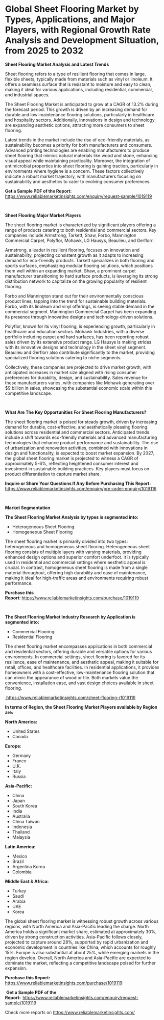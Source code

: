 <p><h1>Global Sheet Flooring Market by Types, Applications, and Major Players, with Regional Growth Rate Analysis and Development Situation, from 2025 to 2032</h1></p><p><strong>Sheet Flooring Market Analysis and Latest Trends</strong></p>
<p><p>Sheet flooring refers to a type of resilient flooring that comes in large, flexible sheets, typically made from materials such as vinyl or linoleum. It offers a seamless surface that is resistant to moisture and easy to clean, making it ideal for various applications, including residential, commercial, and industrial spaces. </p><p>The Sheet Flooring Market is anticipated to grow at a CAGR of 13.2% during the forecast period. This growth is driven by an increasing demand for durable and low-maintenance flooring solutions, particularly in healthcare and hospitality sectors. Additionally, innovations in design and technology are expanding aesthetic options, attracting more consumers to sheet flooring. </p><p>Latest trends in the market include the rise of eco-friendly materials, as sustainability becomes a priority for both manufacturers and consumers. Advanced printing technologies are enabling manufacturers to produce sheet flooring that mimics natural materials like wood and stone, enhancing visual appeal while maintaining practicality. Moreover, the integration of antimicrobial properties into sheet flooring is gaining traction, particularly in environments where hygiene is a concern. These factors collectively indicate a robust market trajectory, with manufacturers focusing on sustainability and aesthetics to cater to evolving consumer preferences.</p></p>
<p><strong>Get a Sample PDF of the Report:&nbsp;</strong> <a href="https://www.reliablemarketinsights.com/enquiry/request-sample/1019119?utm_campaign=3493&utm_medium=2&utm_source=Github&utm_content=ia&utm_term=04042025&utm_id=sheet-flooring">https://www.reliablemarketinsights.com/enquiry/request-sample/1019119</a></p>
<p>&nbsp;</p>
<p><strong>Sheet Flooring Major Market Players</strong></p>
<p><p>The sheet flooring market is characterized by significant players offering a range of products catering to both residential and commercial sectors. Key companies include Armstrong, Tarkett, Shaw, Forbo, Mannington Commercial Carpet, Polyflor, Mohawk, LG Hausys, Beaulieu, and Gerflorr. </p><p>Armstrong, a leader in resilient flooring, focuses on innovation and sustainability, projecting consistent growth as it adapts to increasing demand for eco-friendly products. Tarkett specializes in both flooring and sports surfaces, emphasizing modular flooring solutions, which positions them well within an expanding market. Shaw, a prominent carpet manufacturer transitioning to hard surface products, is leveraging its strong distribution network to capitalize on the growing popularity of resilient flooring.</p><p>Forbo and Mannington stand out for their environmentally conscious product lines, tapping into the trend for sustainable building materials. Forbo, with its linoleum and vinyl offerings, is seeing stable demand in the commercial segment. Mannington Commercial Carpet has been expanding its presence through innovative designs and technology-driven solutions.</p><p>Polyflor, known for its vinyl flooring, is experiencing growth, particularly in healthcare and education sectors. Mohawk Industries, with a diverse portfolio including carpet and hard surfaces, has been reporting robust sales driven by its extensive product range. LG Hausys is making strides with its innovative designs and technology in the sheet vinyl segment. Beaulieu and Gerflorr also contribute significantly to the market, providing specialized flooring solutions catering to niche segments.</p><p>Collectively, these companies are projected to drive market growth, with anticipated increases in market size aligned with rising consumer preferences for durability, design, and sustainability. Sales revenue for these manufacturers varies, with companies like Mohawk generating over $9 billion in sales, showcasing the substantial economic scale within this competitive landscape.</p></p>
<p>&nbsp;</p>
<p><strong>What Are The Key Opportunities For Sheet Flooring Manufacturers?</strong></p>
<p><p>The sheet flooring market is poised for steady growth, driven by increasing demand for durable, cost-effective, and aesthetically pleasing flooring solutions across residential and commercial sectors. Anticipated trends include a shift towards eco-friendly materials and advanced manufacturing technologies that enhance product performance and sustainability. The rise of urbanization and renovation activities, combined with innovations in design and functionality, is expected to boost market expansion. By 2027, the global sheet flooring market is projected to witness a CAGR of approximately 5-6%, reflecting heightened consumer interest and investment in sustainable building practices. Key players must focus on product differentiation to capture market share.</p></p>
<p><strong>Inquire or Share Your Questions If Any Before Purchasing This Report:</strong> <a href="https://www.reliablemarketinsights.com/enquiry/pre-order-enquiry/1019119?utm_campaign=3493&utm_medium=2&utm_source=Github&utm_content=ia&utm_term=04042025&utm_id=sheet-flooring">https://www.reliablemarketinsights.com/enquiry/pre-order-enquiry/1019119</a></p>
<p>&nbsp;</p>
<p><strong>Market Segmentation</strong></p>
<p><strong>The Sheet Flooring Market Analysis by types is segmented into:</strong></p>
<p><ul><li>Heterogeneous Sheet Flooring</li><li>Homogeneous Sheet Flooring</li></ul></p>
<p><p>The sheet flooring market is primarily divided into two types: heterogeneous and homogeneous sheet flooring. Heterogeneous sheet flooring consists of multiple layers with varying materials, providing enhanced design options and superior comfort underfoot. It is typically used in residential and commercial settings where aesthetic appeal is crucial. In contrast, homogeneous sheet flooring is made from a single material throughout, offering high durability and ease of maintenance, making it ideal for high-traffic areas and environments requiring robust performance.</p></p>
<p><strong>Purchase this Report:&nbsp;</strong><a href="https://www.reliablemarketinsights.com/purchase/1019119?utm_campaign=3493&utm_medium=2&utm_source=Github&utm_content=ia&utm_term=04042025&utm_id=sheet-flooring">https://www.reliablemarketinsights.com/purchase/1019119</a></p>
<p>&nbsp;</p>
<p><strong>The Sheet Flooring Market Industry Research by Application is segmented into:</strong></p>
<p><ul><li>Commercial Flooring</li><li>Residential Flooring</li></ul></p>
<p><p>The sheet flooring market encompasses applications in both commercial and residential sectors, offering durable and versatile options for various environments. In commercial settings, sheet flooring is favored for its resilience, ease of maintenance, and aesthetic appeal, making it suitable for retail, offices, and healthcare facilities. In residential applications, it provides homeowners with a cost-effective, low-maintenance flooring solution that can mimic the appearance of wood or tile. Both markets value the convenience, installation ease, and vast design choices available in sheet flooring.</p></p>
<p><a href="https://www.reliablemarketinsights.com/sheet-flooring-r1019119?utm_campaign=3493&utm_medium=2&utm_source=Github&utm_content=ia&utm_term=04042025&utm_id=sheet-flooring">&nbsp;https://www.reliablemarketinsights.com/sheet-flooring-r1019119</a></p>
<p><strong>In terms of Region, the Sheet Flooring Market Players available by Region are:</strong></p>
<p>
    <p> <strong> North America: </strong>
        <ul>
            <li>United States</li>
            <li>Canada</li>
        </ul>
        </p> 
    <p> <strong> Europe: </strong>
        <ul>
            <li>Germany</li>
            <li>France</li>
            <li>U.K.</li>
            <li>Italy</li>
            <li>Russia</li>
        </ul>
        </p> 
    <p> <strong> Asia-Pacific: </strong>
        <ul>
            <li>China</li>
            <li>Japan</li>
            <li>South Korea</li>
            <li>India</li>
            <li>Australia</li>
            <li>China Taiwan</li>
            <li>Indonesia</li>
            <li>Thailand</li>
            <li>Malaysia</li>
        </ul>
        </p> 
    <p> <strong> Latin America: </strong>
        <ul>
            <li>Mexico</li>
            <li>Brazil</li>
            <li>Argentina Korea</li>
            <li>Colombia</li>
        </ul>
        </p> 
    <p> <strong> Middle East & Africa: </strong>
        <ul>
            <li>Turkey</li>
            <li>Saudi</li>
            <li>Arabia</li>
            <li>UAE</li>
            <li>Korea</li>
        </ul>
    </p>
    </p>
<p><p>The global sheet flooring market is witnessing robust growth across various regions, with North America and Asia-Pacific leading the charge. North America holds a significant market share, estimated at approximately 30%, driven by strong construction activities. Asia-Pacific follows closely, projected to capture around 28%, supported by rapid urbanization and economic development in countries like China, which accounts for roughly 15%. Europe is also substantial at about 25%, while emerging markets in the region develop. Overall, North America and Asia-Pacific are expected to dominate the market, reflecting a competitive landscape poised for further expansion.</p></p>
<p><strong>Purchase this Report: </strong><a href="https://www.reliablemarketinsights.com/purchase/1019119?utm_campaign=3493&utm_medium=2&utm_source=Github&utm_content=ia&utm_term=04042025&utm_id=sheet-flooring">https://www.reliablemarketinsights.com/purchase/1019119</a></p>
<p>&nbsp;<strong>Get a Sample PDF of the Report:&nbsp;&nbsp;</strong><a href="https://www.reliablemarketinsights.com/enquiry/request-sample/1019119?utm_campaign=3493&utm_medium=2&utm_source=Github&utm_content=ia&utm_term=04042025&utm_id=sheet-flooring">https://www.reliablemarketinsights.com/enquiry/request-sample/1019119</a></p>
<p><strong></strong></p>
<p>Check more reports on <a href="https://www.reliablemarketinsights.com/?utm_campaign=3493&utm_medium=2&utm_source=Github&utm_content=ia&utm_term=04042025&utm_id=sheet-flooring">https://www.reliablemarketinsights.com/</a></p>